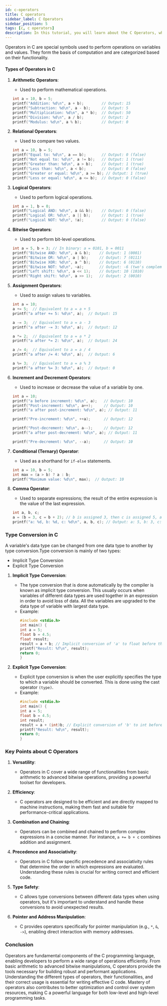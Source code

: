```yaml
---
id: c-operators
title: C operators
sidebar_label: C Operators
sidebar_position: 5
tags: [c, c operators]
description: In this tutorial, you will learn about the C Operators, what it is.
---
```


Operators in C are special symbols used to perform operations on variables and values. They form the basis of computation and are categorized based on their functionality.

#### Types of Operators in C

1. **Arithmetic Operators**:
   - Used to perform mathematical operations.

   ```c
   int a = 10, b = 5;
   printf("Addition: %d\n", a + b);        // Output: 15
   printf("Subtraction: %d\n", a - b);     // Output: 5
   printf("Multiplication: %d\n", a * b);  // Output: 50
   printf("Division: %d\n", a / b);        // Output: 2
   printf("Modulus: %d\n", a % b);         // Output: 0
   ```

2. **Relational Operators**:
   - Used to compare two values.

   ```c
   int a = 10, b = 5;
   printf("Equal to: %d\n", a == b);       // Output: 0 (false)
   printf("Not equal to: %d\n", a != b);   // Output: 1 (true)
   printf("Greater than: %d\n", a > b);    // Output: 1 (true)
   printf("Less than: %d\n", a < b);       // Output: 0 (false)
   printf("Greater or equal: %d\n", a >= b); // Output: 1 (true)
   printf("Less or equal: %d\n", a <= b);  // Output: 0 (false)
   ```

3. **Logical Operators**:
   - Used to perform logical operations.

   ```c
   int a = 1, b = 0;
   printf("Logical AND: %d\n", a && b);    // Output: 0 (false)
   printf("Logical OR: %d\n", a || b);     // Output: 1 (true)
   printf("Logical NOT: %d\n", !a);        // Output: 0 (false)
   ```

4. **Bitwise Operators**:
   - Used to perform bit-level operations.

   ```c
   int a = 5, b = 3; // In binary: a = 0101, b = 0011
   printf("Bitwise AND: %d\n", a & b);    // Output: 1 (0001)
   printf("Bitwise OR: %d\n", a | b);     // Output: 7 (0111)
   printf("Bitwise XOR: %d\n", a ^ b);    // Output: 6 (0110)
   printf("Bitwise NOT: %d\n", ~a);       // Output: -6 (two's complement)
   printf("Left shift: %d\n", a << 1);    // Output: 10 (1010)
   printf("Right shift: %d\n", a >> 1);   // Output: 2 (0010)
   ```

5. **Assignment Operators**:
   - Used to assign values to variables.

   ```c
   int a = 10;
   a += 5;  // Equivalent to a = a + 5
   printf("a after += 5: %d\n", a);  // Output: 15

   a -= 3;  // Equivalent to a = a - 3
   printf("a after -= 3: %d\n", a);  // Output: 12

   a *= 2;  // Equivalent to a = a * 2
   printf("a after *= 2: %d\n", a);  // Output: 24

   a /= 4;  // Equivalent to a = a / 4
   printf("a after /= 4: %d\n", a);  // Output: 6

   a %= 3;  // Equivalent to a = a % 3
   printf("a after %= 3: %d\n", a);  // Output: 0
   ```

6. **Increment and Decrement Operators**:
   - Used to increase or decrease the value of a variable by one.

   ```c
   int a = 10;
   printf("a before increment: %d\n", a);   // Output: 10
   printf("Post-increment: %d\n", a++);     // Output: 10
   printf("a after post-increment: %d\n", a); // Output: 11

   printf("Pre-increment: %d\n", ++a);      // Output: 12

   printf("Post-decrement: %d\n", a--);     // Output: 12
   printf("a after post-decrement: %d\n", a); // Output: 11

   printf("Pre-decrement: %d\n", --a);      // Output: 10
   ```

7. **Conditional (Ternary) Operator**:
   - Used as a shorthand for `if-else` statements.

   ```c
   int a = 10, b = 5;
   int max = (a > b) ? a : b;
   printf("Maximum value: %d\n", max);  // Output: 10
   ```

8. **Comma Operator**:
   - Used to separate expressions; the result of the entire expression is the value of the last expression.

   ```c
   int a, b, c;
   a = (b = 3, c = b + 2); // b is assigned 3, then c is assigned 5, and finally a is assigned 5
   printf("a: %d, b: %d, c: %d\n", a, b, c); // Output: a: 5, b: 3, c: 5
   ```

### Type Conversion in C

A variable's data type can be changed from one data type to another by type conversion.Type conversion is mainly of two types:
- Implicit Type Conversion
- Explicit Type Conversion

1. **Implicit Type Conversion**:
   - The type conversion that is done automatically by the compiler is known as implicit type conversion. This usually occurs when variables of different data types are used together in an expression in order to avoid loss of data. All the variables are upgraded to the data type of variable with largest data type.
   - Example:
     ```c
     #include <stdio.h>
     int main() {
     int a = 5;
     float b = 4.5;
     float result;
     result = a + b; // Implicit conversion of 'a' to float before the addition
     printf("Result: %f\n", result);
     return 0;
     }
     ```

2. **Explicit Type Conversion**:
   - Explicit type conversion is when the user explicitly specifies the type to which a variable should be converted. This is done using the cast operator `(type)`.
   - Example:
     ```c
     #include <stdio.h>
     int main() {
     int a = 5;
     float b = 4.5;
     int result;
     result = a + (int)b; // Explicit conversion of 'b' to int before the addition
     printf("Result: %d\n", result);
     return 0;
     }
     ```

### Key Points about C Operators

1. **Versatility**:
   - Operators in C cover a wide range of functionalities from basic arithmetic to advanced bitwise operations, providing a powerful toolset for developers.

2. **Efficiency**:
   - C operators are designed to be efficient and are directly mapped to machine instructions, making them fast and suitable for performance-critical applications.

3. **Combination and Chaining**:
   - Operators can be combined and chained to perform complex expressions in a concise manner. For instance, `a += b + c` combines addition and assignment.

4. **Precedence and Associativity**:
   - Operators in C follow specific precedence and associativity rules that determine the order in which expressions are evaluated. Understanding these rules is crucial for writing correct and efficient code.

5. **Type Safety**:
   - C allows type conversions between different data types when using operators, but it's important to understand and handle these conversions to avoid unexpected results.

6. **Pointer and Address Manipulation**:
   - C provides operators specifically for pointer manipulation (e.g., `*`, `&`, `->`), enabling direct interaction with memory addresses.

### Conclusion

Operators are fundamental components of the C programming language, enabling developers to perform a wide range of operations efficiently. From basic arithmetic to advanced bitwise manipulations, C operators provide the tools necessary for building robust and performant applications. Understanding the different types of operators, their functionalities, and their correct usage is essential for writing effective C code. Mastery of operators also contributes to better optimization and control over system resources, making C a powerful language for both low-level and high-level programming tasks.
